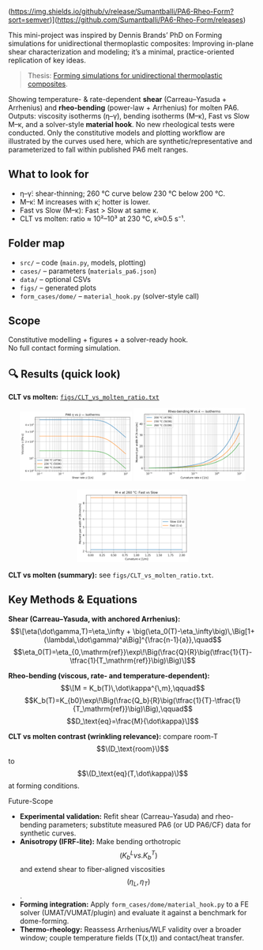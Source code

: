 (https://img.shields.io/github/v/release/Sumantballi/PA6-Rheo-Form?sort=semver)](https://github.com/Sumantballi/PA6-Rheo-Form/releases)

This mini-project was inspired by Dennis Brands’ PhD on Forming simulations for unidirectional thermoplastic composites: Improving in-plane shear characterization and modeling; it’s a minimal, practice-oriented replication of key ideas.  
> Thesis: [Forming simulations for unidirectional thermoplastic composites](https://research.utwente.nl/en/publications/forming-simulations-for-unidirectional-thermoplastic-composites-i-2).

Showing temperature- & rate-dependent **shear** (Carreau–Yasuda + Arrhenius) and **rheo-bending** (power-law + Arrhenius) for molten PA6.  
Outputs: viscosity isotherms (η–γ̇), bending isotherms (M–κ̇), Fast vs Slow M–κ, and a solver-style **material hook**.
No new rheological tests were conducted. Only the constitutive models and plotting workflow are illustrated by the curves used here, which are synthetic/representative and parameterized to fall within published PA6 melt ranges.

## What to look for
- η–γ̇: shear-thinning; 260 °C curve below 230 °C below 200 °C.  
- M–κ̇: M increases with κ̇; hotter is lower.  
- Fast vs Slow (M–κ): Fast > Slow at same κ.  
- CLT vs molten: ratio ≈ 10²–10³ at 230 °C, κ̇≈0.5 s⁻¹.

## Folder map
- `src/` – code (`main.py`, models, plotting)
- `cases/` – parameters (`materials_pa6.json`)
- `data/` – optional CSVs
- `figs/` – generated plots
- `form_cases/dome/` – `material_hook.py` (solver-style call)

## Scope
Constitutive modelling + figures + a solver-ready hook.  
No full contact forming simulation.

## 🔍 Results (quick look)

**CLT vs molten:** [`figs/CLT_vs_molten_ratio.txt`](figs/CLT_vs_molten_ratio.txt)

<p align="center">
  <img src="figs/eta_overlay_200_230_260C.png" alt="η–γ̇ overlay (200/230/260 °C)" width="45%">
  <img src="figs/bending_overlay_200_230_260C_Nmm.png" alt="M–κ̇ overlay (200/230/260 °C)" width="45%">
</p>
<p align="center">
  <img src="figs/M_kappa_Fast_vs_Slow_260C_Nmm.png" alt="M–κ Fast vs Slow (260 °C)" width="45%">
</p>

**CLT vs molten (summary):** see `figs/CLT_vs_molten_ratio.txt`.


## Key Methods & Equations

**Shear (Carreau–Yasuda, with anchored Arrhenius):**  
$$\[\eta(\dot\gamma,T)=\eta_\infty + \big(\eta_0(T)-\eta_\infty\big)\,\Big[1+(\lambda\,\dot\gamma)^a\Big]^{\frac{n-1}{a}},\quad$$
$$\eta_0(T)=\eta_{0,\mathrm{ref}}\exp\!\Big(\frac{Q}{R}\big(\tfrac{1}{T}-\tfrac{1}{T_\mathrm{ref}}\big)\Big)\]$$

**Rheo-bending (viscous, rate- and temperature-dependent):**  
$$\[M = K_b(T)\,\dot\kappa^{\,m},\qquad$$
$$K_b(T)=K_{b0}\exp\!\Big(\frac{Q_b}{R}\big(\tfrac{1}{T}-\tfrac{1}{T_\mathrm{ref}}\big)\Big),\qquad$$
$$D_\text{eq}=\frac{M}{\dot\kappa}\]$$

**CLT vs molten contrast (wrinkling relevance):** compare room-T $$\(D_\text{room}\)$$ to $$\(D_\text{eq}(T,\dot\kappa)\)$$ at forming conditions.


 Future-Scope
- **Experimental validation:** Refit shear (Carreau–Yasuda) and rheo-bending parameters; substitute measured PA6 (or UD PA6/CF) data for synthetic curves.
- **Anisotropy (IFRF-lite):** Make bending orthotropic $$(K_b^L vs. K_b^T)$$ and extend shear to fiber-aligned viscosities $$(η_L, η_T)$$.
- **Forming integration:** Apply `form_cases/dome/material_hook.py` to a FE solver (UMAT/VUMAT/plugin) and evaluate it against a benchmark for dome-forming.
- **Thermo-rheology:** Reassess Arrhenius/WLF validity over a broader window; couple temperature fields (T(x,t)) and contact/heat transfer.
 



